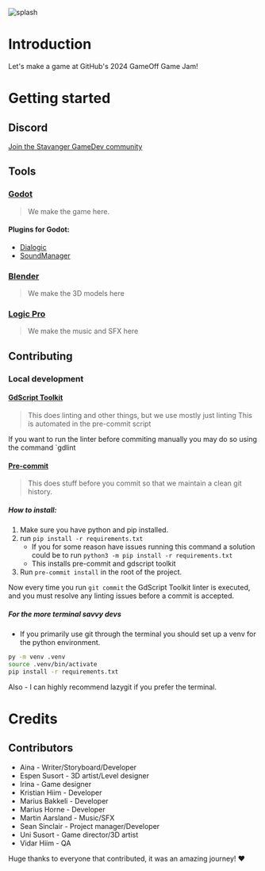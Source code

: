 
![splash](https://github.com/user-attachments/assets/58d1ee2c-69ce-4a08-8722-0255f3951e03)

# Introduction
Let's make a game at GitHub's 2024 GameOff Game Jam!

# Getting started

## Discord
[Join the Stavanger GameDev community](https://discord.gg/zPCWAevqen)

## Tools

### [Godot](https://godotengine.org/download/archive/4.3-stable/)
> We make the game here.

#### Plugins for Godot: 
- [Dialogic](https://github.com/dialogic-godot/dialogic)
- [SoundManager](https://gitlab.com/Xecestel/sound-manager)

### [Blender](https://www.blender.org/)
> We make the 3D models here

### [Logic Pro](https://www.apple.com/logic-pro/)
> We make the music and SFX here


## Contributing

### Local development
#### [GdScript Toolkit](https://github.com/Scony/godot-gdscript-toolkit)
> This does linting and other things, but we use mostly just linting
> This is automated in the pre-commit script

If you want to run the linter before commiting manually you may do so using the command `gdlint

#### [Pre-commit](https://pre-commit.com/)
> This does stuff before you commit so that we maintain a clean git history.

##### How to install:
1. Make sure you have python and pip installed.
2. run  `pip install -r requirements.txt`
    -  If you for some reason have issues running this command a solution could be to run `python3 -m pip install -r requirements.txt`
    - This installs pre-commit and gdscript toolkit
3. Run `pre-commit install` in the root of the project.

Now every time you run `git commit` the GdScript Toolkit linter is executed, and you must resolve any linting issues before a commit is accepted. 

##### For the more terminal savvy devs
- If you primarily use git through the terminal you should set up a venv for the python environment.

```bash
py -m venv .venv
source .venv/bin/activate
pip install -r requirements.txt
```

Also - I can highly recommend lazygit if you prefer the terminal.


# Credits

## Contributors

- Aina - Writer/Storyboard/Developer
- Espen Susort - 3D artist/Level designer
- Irina - Game designer
- Kristian Hiim - Developer
- Marius Bakkeli - Developer
- Marius Horne - Developer
- Martin Aarsland - Music/SFX
- Sean Sinclair - Project manager/Developer
- Uni Susort - Game director/3D artist
- Vidar Hiim - QA

Huge thanks to everyone that contributed, it was an amazing journey! ❤️

